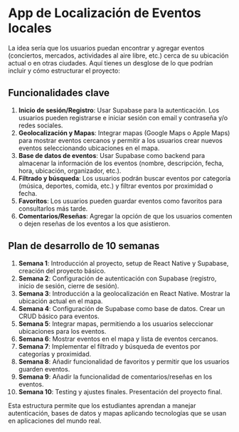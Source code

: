 # App de Localización de Eventos locales

La idea sería que los usuarios puedan encontrar y agregar eventos (conciertos, mercados, actividades al aire libre, etc.) cerca de su ubicación actual o en otras ciudades. Aquí tienes un desglose de lo que podrían incluir y cómo estructurar el proyecto:

## Funcionalidades clave

1. **Inicio de sesión/Registro**: Usar Supabase para la autenticación. Los usuarios pueden registrarse e iniciar sesión con email y contraseña y/o redes sociales.
2. **Geolocalización y Mapas**: Integrar mapas (Google Maps o Apple Maps) para mostrar eventos cercanos y permitir a los usuarios crear nuevos eventos seleccionando ubicaciones en el mapa.
3. **Base de datos de eventos**: Usar Supabase como backend para almacenar la información de los eventos (nombre, descripción, fecha, hora, ubicación, organizador, etc.).
4. **Filtrado y búsqueda**: Los usuarios podrán buscar eventos por categoría (música, deportes, comida, etc.) y filtrar eventos por proximidad o fecha.
5. **Favoritos**: Los usuarios pueden guardar eventos como favoritos para consultarlos más tarde.
6. **Comentarios/Reseñas**: Agregar la opción de que los usuarios comenten o dejen reseñas de los eventos a los que asistieron.

## Plan de desarrollo de 10 semanas

1. **Semana 1**: Introducción al proyecto, setup de React Native y Supabase, creación del proyecto básico.
2. **Semana 2**: Configuración de autenticación con Supabase (registro, inicio de sesión, cierre de sesión).
3. **Semana 3**: Introducción a la geolocalización en React Native. Mostrar la ubicación actual en el mapa.
4. **Semana 4**: Configuración de Supabase como base de datos. Crear un CRUD básico para eventos.
5. **Semana 5**: Integrar mapas, permitiendo a los usuarios seleccionar ubicaciones para los eventos.
6. **Semana 6**: Mostrar eventos en el mapa y lista de eventos cercanos.
7. **Semana 7**: Implementar el filtrado y búsqueda de eventos por categorías y proximidad.
8. **Semana 8**: Añadir funcionalidad de favoritos y permitir que los usuarios guarden eventos.
9. **Semana 9**: Añadir la funcionalidad de comentarios/reseñas en los eventos.
10. **Semana 10**: Testing y ajustes finales. Presentación del proyecto final.

Esta estructura permite que los estudiantes aprendan a manejar autenticación, bases de datos y mapas aplicando tecnologías que se usan en aplicaciones del mundo real.
